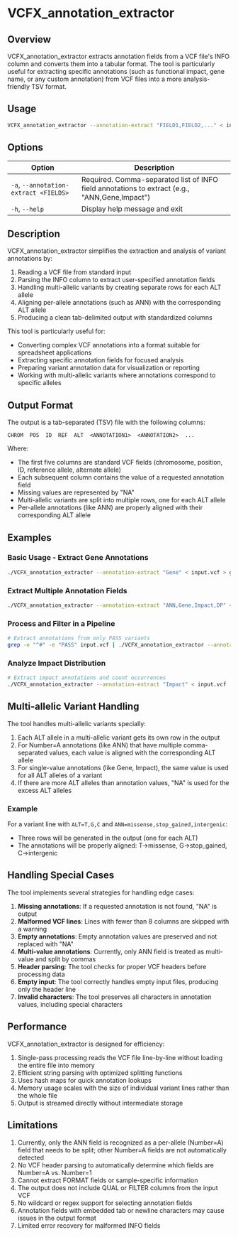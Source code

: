 # VCFX_annotation_extractor

## Overview

VCFX_annotation_extractor extracts annotation fields from a VCF file's INFO column and converts them into a tabular format. The tool is particularly useful for extracting specific annotations (such as functional impact, gene name, or any custom annotation) from VCF files into a more analysis-friendly TSV format.

## Usage

```bash
VCFX_annotation_extractor --annotation-extract "FIELD1,FIELD2,..." < input.vcf > extracted.tsv
```

## Options

| Option | Description |
|--------|-------------|
| `-a`, `--annotation-extract <FIELDS>` | Required. Comma-separated list of INFO field annotations to extract (e.g., "ANN,Gene,Impact") |
| `-h`, `--help` | Display help message and exit |

## Description

VCFX_annotation_extractor simplifies the extraction and analysis of variant annotations by:

1. Reading a VCF file from standard input
2. Parsing the INFO column to extract user-specified annotation fields
3. Handling multi-allelic variants by creating separate rows for each ALT allele
4. Aligning per-allele annotations (such as ANN) with the corresponding ALT allele
5. Producing a clean tab-delimited output with standardized columns

This tool is particularly useful for:
- Converting complex VCF annotations into a format suitable for spreadsheet applications
- Extracting specific annotation fields for focused analysis
- Preparing variant annotation data for visualization or reporting
- Working with multi-allelic variants where annotations correspond to specific alleles

## Output Format

The output is a tab-separated (TSV) file with the following columns:

```
CHROM  POS  ID  REF  ALT  <ANNOTATION1>  <ANNOTATION2>  ...
```

Where:
- The first five columns are standard VCF fields (chromosome, position, ID, reference allele, alternate allele)
- Each subsequent column contains the value of a requested annotation field
- Missing values are represented by "NA"
- Multi-allelic variants are split into multiple rows, one for each ALT allele
- Per-allele annotations (like ANN) are properly aligned with their corresponding ALT allele

## Examples

### Basic Usage - Extract Gene Annotations

```bash
./VCFX_annotation_extractor --annotation-extract "Gene" < input.vcf > genes.tsv
```

### Extract Multiple Annotation Fields

```bash
./VCFX_annotation_extractor --annotation-extract "ANN,Gene,Impact,DP" < input.vcf > annotations.tsv
```

### Process and Filter in a Pipeline

```bash
# Extract annotations from only PASS variants
grep -e "^#" -e "PASS" input.vcf | ./VCFX_annotation_extractor --annotation-extract "ANN,Gene,Impact" > pass_annotations.tsv
```

### Analyze Impact Distribution

```bash
# Extract impact annotations and count occurrences
./VCFX_annotation_extractor --annotation-extract "Impact" < input.vcf | tail -n +2 | cut -f6 | sort | uniq -c
```

## Multi-allelic Variant Handling

The tool handles multi-allelic variants specially:

1. Each ALT allele in a multi-allelic variant gets its own row in the output
2. For Number=A annotations (like ANN) that have multiple comma-separated values, each value is aligned with the corresponding ALT allele
3. For single-value annotations (like Gene, Impact), the same value is used for all ALT alleles of a variant
4. If there are more ALT alleles than annotation values, "NA" is used for the excess ALT alleles

### Example
For a variant line with `ALT=T,G,C` and `ANN=missense,stop_gained,intergenic`:
- Three rows will be generated in the output (one for each ALT)
- The annotations will be properly aligned: T→missense, G→stop_gained, C→intergenic

## Handling Special Cases

The tool implements several strategies for handling edge cases:

1. **Missing annotations**: If a requested annotation is not found, "NA" is output
2. **Malformed VCF lines**: Lines with fewer than 8 columns are skipped with a warning
3. **Empty annotations**: Empty annotation values are preserved and not replaced with "NA"
4. **Multi-value annotations**: Currently, only ANN field is treated as multi-value and split by commas
5. **Header parsing**: The tool checks for proper VCF headers before processing data
6. **Empty input**: The tool correctly handles empty input files, producing only the header line
7. **Invalid characters**: The tool preserves all characters in annotation values, including special characters

## Performance

VCFX_annotation_extractor is designed for efficiency:

1. Single-pass processing reads the VCF file line-by-line without loading the entire file into memory
2. Efficient string parsing with optimized splitting functions
3. Uses hash maps for quick annotation lookups
4. Memory usage scales with the size of individual variant lines rather than the whole file
5. Output is streamed directly without intermediate storage

## Limitations

1. Currently, only the ANN field is recognized as a per-allele (Number=A) field that needs to be split; other Number=A fields are not automatically detected
2. No VCF header parsing to automatically determine which fields are Number=A vs. Number=1
3. Cannot extract FORMAT fields or sample-specific information
4. The output does not include QUAL or FILTER columns from the input VCF
5. No wildcard or regex support for selecting annotation fields
6. Annotation fields with embedded tab or newline characters may cause issues in the output format
7. Limited error recovery for malformed INFO fields 
